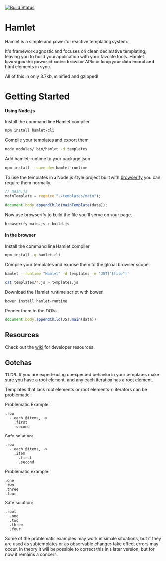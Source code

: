 [![Build Status](https://travis-ci.org/inductor-labs/hamlet.svg?branch=master)](https://travis-ci.org/inductor-labs/hamlet)

Hamlet
======

Hamlet is a simple and powerful reactive templating system.

It's framework agnostic and focuses on clean declarative templating, leaving you to build your application with your favorite tools. Hamlet leverages the power of native browser APIs to keep your data model and html elements in sync.

All of this in only 3.7kb, minified and gzipped!

Getting Started
===============

#### Using Node.js

Install the command line Hamlet compiler
 
```bash
npm install hamlet-cli
```

Compile your templates and export them

```bash
node_modules/.bin/hamlet -d templates
```

Add hamlet-runtime to your package.json

```bash
npm install --save-dev hamlet-runtime
```

To use the templates in a Node.js style project built with [browserify](https://github.com/substack/node-browserify) you can require them normally.

```javascript
// main.js
mainTemplate = require("./templates/main");

document.body.appendChild(mainTemplate(data));
```

Now use browserify to build the file you'll serve on your page.

```bash
browserify main.js > build.js
```

#### In the browser

Install the command line Hamlet compiler

```bash
npm install -g hamlet-cli
```

Compile your templates and expose them to the global browser scope.

```bash
hamlet --runtime "Hamlet" -d templates -e 'JST["$file"]'

cat templates/*.js > templates.js
```

Download the Hamlet runtime script with bower.

```bash
bower install hamlet-runtime
```

Render them to the DOM: 

```javascript
document.body.appendChild(JST.main(data))
```

Resources
---------

Check out the [wiki](https://github.com/dr-coffee-labs/hamlet/wiki/Development-Resources) for developer resources.

Gotchas
-------

TLDR: If you are experiencing unexpected behavior in your templates make sure you have a root element,
and any each iteration has a root element.

Templates that lack root elements or root elements in iterators can be problematic.

Problematic Example:

```haml
.row
  - each @items, ->
    .first
    .second
```

Safe solution:

```haml
.row
  - each @items, ->
    .item
      .first
      .second
```

Problematic example:

```haml
.one
.two
.three
.four
```

Safe solution:

```haml
.root
  .one
  .two
  .three
  .four
```

Some of the problematic examples may work in simple situations, but if they are used as subtemplates or as observable changes take effect errors may occur. In theory it will be possible to correct this in a later version, but for now it remains a concern.
